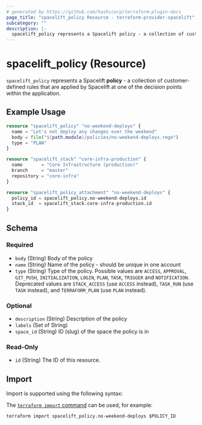 ```yaml
---
# generated by https://github.com/hashicorp/terraform-plugin-docs
page_title: "spacelift_policy Resource - terraform-provider-spacelift"
subcategory: ""
description: |-
  spacelift_policy represents a Spacelift policy - a collection of customer-defined rules that are applied by Spacelift at one of the decision points within the application.
---
```


# spacelift_policy (Resource)

`spacelift_policy` represents a Spacelift **policy** - a collection of customer-defined rules that are applied by Spacelift at one of the decision points within the application.

## Example Usage

```terraform
resource "spacelift_policy" "no-weekend-deploys" {
  name = "Let's not deploy any changes over the weekend"
  body = file("${path.module}/policies/no-weekend-deploys.rego")
  type = "PLAN"
}

resource "spacelift_stack" "core-infra-production" {
  name       = "Core Infrastructure (production)"
  branch     = "master"
  repository = "core-infra"
}

resource "spacelift_policy_attachment" "no-weekend-deploys" {
  policy_id = spacelift_policy.no-weekend-deploys.id
  stack_id  = spacelift_stack.core-infra-production.id
}
```

<!-- schema generated by tfplugindocs -->
## Schema

### Required

- `body` (String) Body of the policy
- `name` (String) Name of the policy - should be unique in one account
- `type` (String) Type of the policy. Possible values are `ACCESS`, `APPROVAL`, `GIT_PUSH`, `INITIALIZATION`, `LOGIN`, `PLAN`, `TASK`, `TRIGGER` and `NOTIFICATION`. Deprecated values are `STACK_ACCESS` (use `ACCESS` instead), `TASK_RUN` (use `TASK` instead), and `TERRAFORM_PLAN` (use `PLAN` instead).

### Optional

- `description` (String) Description of the policy
- `labels` (Set of String)
- `space_id` (String) ID (slug) of the space the policy is in

### Read-Only

- `id` (String) The ID of this resource.

## Import

Import is supported using the following syntax:

The [`terraform import` command](https://developer.hashicorp.com/terraform/cli/commands/import) can be used, for example:

```shell
terraform import spacelift_policy.no-weekend-deploys $POLICY_ID
```
